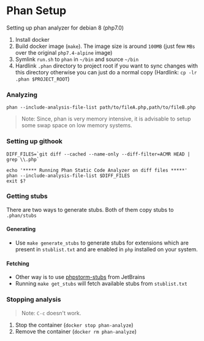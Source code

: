 # Phan Setup

Setting up phan analyzer for debian 8 (php7.0)

1. Install docker
2. Build docker image (`make`). The image size is around `100MB` (just few `MBs` over the original `php7.4-alpine` image)
3. Symlink `run.sh` to `phan` in `~/bin` and source `~/bin`
4. Hardlink `.phan` directory to project root if you want to sync changes with this directory otherwise you can just do a normal copy (Hardlink: `cp -lr .phan $PROJECT_ROOT`)

### Analyzing
`phan --include-analysis-file-list path/to/fileA.php,path/to/fileB.php`

> Note: Since, phan is very memory intensive, it is advisable to setup some swap space on low memory systems.

### Setting up githook
```
DIFF_FILES=`git diff --cached --name-only --diff-filter=ACMR HEAD | grep \\.php`

echo '***** Running Phan Static Code Analyzer on diff files *****'
phan --include-analysis-file-list $DIFF_FILES
exit $?
```

### Getting stubs
There are two ways to generate stubs. Both of them copy stubs to `.phan/stubs`

#### Generating
- Use `make generate_stubs` to generate stubs for extensions which are present in `stublist.txt` and are enabled in `php` installed on your system.

#### Fetching
- Other way is to use [phpstorm-stubs](https://github.com/JetBrains/phpstorm-stubs) from JetBrains
- Running `make get_stubs` will fetch available stubs from `stublist.txt`

### Stopping analysis
> Note: `C-c` doesn't work. 
1. Stop the container (`docker stop phan-analyze`)
2. Remove the container (`docker rm phan-analyze`)

